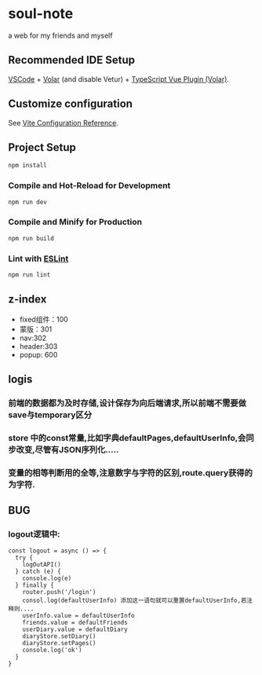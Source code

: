<!--
 * @Author: Gro lin
 * @Date: 2024-04-10 07:09:02
 * @LastEditors: Gro lin
 * @LastEditTime: 2024-04-10 13:30:18
-->

# soul-note

a web for my friends and myself

## Recommended IDE Setup

[VSCode](https://code.visualstudio.com/) + [Volar](https://marketplace.visualstudio.com/items?itemName=Vue.volar) (and disable Vetur) + [TypeScript Vue Plugin (Volar)](https://marketplace.visualstudio.com/items?itemName=Vue.vscode-typescript-vue-plugin).

## Customize configuration

See [Vite Configuration Reference](https://vitejs.dev/config/).

## Project Setup

```sh
npm install
```

### Compile and Hot-Reload for Development

```sh
npm run dev
```

### Compile and Minify for Production

```sh
npm run build
```

### Lint with [ESLint](https://eslint.org/)

```sh
npm run lint
```

## z-index

- fixed组件：100
- 蒙版：301
- nav:302
- header:303
- popup: 600

## logis

### 前端的数据都为及时存储,设计保存为向后端请求,所以前端不需要做save与temporary区分

### store 中的const常量,比如字典defaultPages,defaultUserInfo,会同步改变,尽管有JSON序列化.....

### 变量的相等判断用的全等,注意数字与字符的区别,route.query获得的为字符.

## BUG

### logout逻辑中:

```
const logout = async () => {
  try {
    logOutAPI()
  } catch (e) {
    console.log(e)
  } finally {
    router.push('/login')
    consol.log(defaultUserInfo) 添加这一语句就可以重置defaultUserInfo,若注释则....
    userInfo.value = defaultUserInfo
    friends.value = defaultFriends
    userDiary.value = defaultDiary
    diaryStore.setDiary()
    diaryStore.setPages()
    console.log('ok')
  }
}
```
